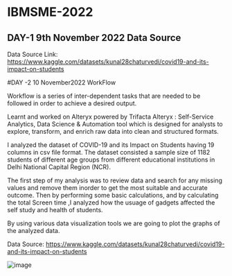 # IBMSME-2022 

## DAY-1 9th November 2022    Data Source

Data Source Link: https://www.kaggle.com/datasets/kunal28chaturvedi/covid19-and-its-impact-on-students

#DAY -2 10 November2022    WorkFlow 

Workflow is a series of inter-dependent tasks that are needed to be followed in order to achieve a desired output.

Learnt and worked on Alteryx powered by Trifacta
Alteryx : Self-Service Analytics, Data Science & Automation tool which is designed for analysts to explore, transform, and enrich raw data into clean and structured formats.

I analyzed the dataset of COVID-19 and its Impact on Students having 19 columns  in csv file format.
The dataset consisted a sample size of 1182 students of different age groups from different educational institutions in Delhi National Capital Region (NCR). 

The first step of my analysis was to review data and search for any missing values and remove them inorder to get the most suitable and accurate outcome. 
Then by performing some basic calculations, and by calculating the total Screen time ,I analyzed how the usuage of gadgets affected the self study and health of students. 

By using various data visualization tools we are going to plot the graphs of the analyzed data.

Data Source: https://www.kaggle.com/datasets/kunal28chaturvedi/covid19-and-its-impact-on-students

![image](https://user-images.githubusercontent.com/114132172/201259096-77812ecb-8b55-473b-8e66-ec6486606f82.png)

